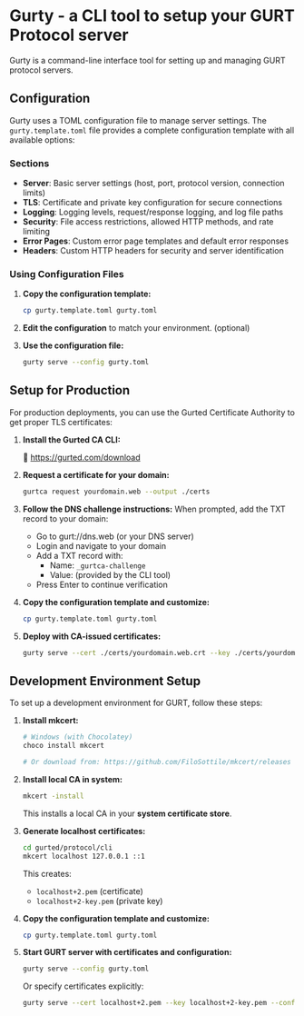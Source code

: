# Gurty - a CLI tool to setup your GURT Protocol server

Gurty is a command-line interface tool for setting up and managing GURT protocol servers.

## Configuration

Gurty uses a TOML configuration file to manage server settings. The `gurty.template.toml` file provides a complete configuration template with all available options:

### Sections

- **Server**: Basic server settings (host, port, protocol version, connection limits)
- **TLS**: Certificate and private key configuration for secure connections
- **Logging**: Logging levels, request/response logging, and log file paths
- **Security**: File access restrictions, allowed HTTP methods, and rate limiting
- **Error Pages**: Custom error page templates and default error responses
- **Headers**: Custom HTTP headers for security and server identification

### Using Configuration Files

1. **Copy the configuration template:**
   ```bash
   cp gurty.template.toml gurty.toml
   ```

2. **Edit the configuration** to match your environment. (optional)

3. **Use the configuration file:**
   ```bash
   gurty serve --config gurty.toml
   ```

## Setup for Production

For production deployments, you can use the Gurted Certificate Authority to get proper TLS certificates:

1. **Install the Gurted CA CLI:**
   
   🔗 https://gurted.com/download

2. **Request a certificate for your domain:**
   ```bash
   gurtca request yourdomain.web --output ./certs
   ```

3. **Follow the DNS challenge instructions:**
   When prompted, add the TXT record to your domain:
   - Go to gurt://dns.web (or your DNS server)
   - Login and navigate to your domain
   - Add a TXT record with:
     - Name: `_gurtca-challenge`
     - Value: (provided by the CLI tool)
   - Press Enter to continue verification

4. **Copy the configuration template and customize:**
   ```bash
   cp gurty.template.toml gurty.toml
   ```

5. **Deploy with CA-issued certificates:**
   ```bash
   gurty serve --cert ./certs/yourdomain.web.crt --key ./certs/yourdomain.web.key --config gurty.toml
   ```

## Development Environment Setup

To set up a development environment for GURT, follow these steps:

1. **Install mkcert:**
   ```bash
   # Windows (with Chocolatey)
   choco install mkcert
   
   # Or download from: https://github.com/FiloSottile/mkcert/releases
   ```

2. **Install local CA in system:**
   ```bash
   mkcert -install
   ```
   This installs a local CA in your **system certificate store**.

3. **Generate localhost certificates:**
   ```bash
   cd gurted/protocol/cli
   mkcert localhost 127.0.0.1 ::1
   ```
   This creates:
   - `localhost+2.pem` (certificate)
   - `localhost+2-key.pem` (private key)

4. **Copy the configuration template and customize:**
   ```bash
   cp gurty.template.toml gurty.toml
   ```

5. **Start GURT server with certificates and configuration:**
   ```bash
   gurty serve --config gurty.toml
   ```
   Or specify certificates explicitly:
   ```bash
   gurty serve --cert localhost+2.pem --key localhost+2-key.pem --config gurty.toml
   ```